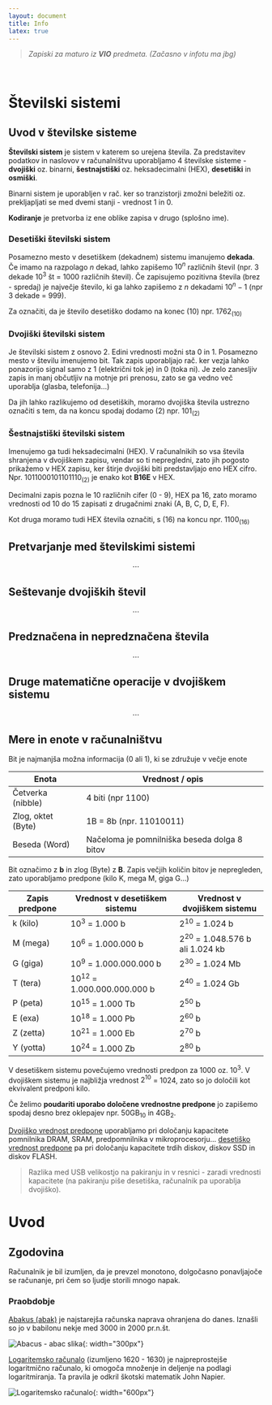 ```yaml
---
layout: document
title: Info
latex: true
---
```


>  *Zapiski za maturo iz **VIO** predmeta. (Začasno v infotu ma jbg)*

<br>

# Številski sistemi

## Uvod v številske sisteme

**Številski sistem** je sistem v katerem so urejena števila. Za predstavitev podatkov in naslovov v računalništvu uporabljamo 4 številske sisteme - **dvojiški** oz. binarni, **šestnajstiški** oz. heksadecimalni (HEX), **desetiški** in **osmiški**.

Binarni sistem je uporabljen v rač. ker so tranzistorji zmožni beležiti oz. prekljapljati se med dvemi stanji - vrednost 1 in 0.

**Kodiranje** je pretvorba iz ene oblike zapisa v drugo (splošno ime).



### Desetiški številski sistem
Posamezno mesto v desetiškem (dekadnem) sistemu imanujemo **dekada**. Če imamo na razpolago $n$ dekad, lahko zapišemo $10^n$ različnih števil (npr. 3 dekade ${10}^3$ št = 1000 različnih števil).
Če zapisujemo pozitivna števila (brez - spredaj) je največje število, ki ga lahko zapišemo z $n$ dekadami ${10}^n -1$ (npr 3 dekade = 999).

Za označiti, da je število desetiško dodamo na konec (10) npr. ${1762}_{(10)}$



### Dvojiški številski sistem
Je številski sistem z osnovo 2. Edini vrednosti možni sta 0 in 1. Posamezno mesto v številu imenujemo bit. Tak zapis uporabljajo rač. ker vezja lahko ponazorijo signal samo z 1 (električni tok je) in 0 (toka ni). Je zelo zanesljiv zapis in manj občutljiv na motnje pri prenosu, zato se ga vedno več uporablja (glasba, telefonija...)

Da jih lahko razlikujemo od desetiških, moramo dvojiška števila ustrezno označiti s tem, da na koncu spodaj dodamo (2) npr. $101_{(2)}​$



### Šestnajstiški številski sistem

Imenujemo ga tudi heksadecimalni (HEX). V računalnikih so vsa števila shranjena v dvojiškem zapisu, vendar so ti nepregledni, zato jih pogosto prikažemo v HEX zapisu, ker štirje dvojiški biti predstavljajo eno HEX cifro. Npr. ${1011000101101110}_{(2)}​$ je enako kot **B16E** v HEX.

Decimalni zapis pozna le 10 različnih cifer (0 - 9), HEX pa 16, zato moramo vrednosti od 10 do 15 zapisati z drugačnimi znaki (A, B, C, D, E, F).

Kot druga moramo tudi HEX števila označiti, s (16) na koncu npr. ${1100}_{(16)}$



## Pretvarjanje med številskimi sistemi

$$
\cdots
$$



## Seštevanje dvojiških števil

$$
\cdots
$$



## Predznačena in nepredznačena števila

$$
\cdots
$$



## Druge matematične operacije v dvojiškem sistemu

$$
\cdots
$$



## Mere in enote v računalništvu

Bit je najmanjša možna informacija (0 ali 1), ki se združuje v večje enote

| Enota              | Vrednost / opis                              |
| ------------------ | -------------------------------------------- |
| Četverka (nibble)  | 4 biti (npr 1100)                            |
| Zlog, oktet (Byte) | 1B = 8b (npr. 11010011)                      |
| Beseda (Word)      | Načeloma je pomnilniška beseda dolga 8 bitov |

Bit označimo z **b** in zlog (Byte) z **B**. Zapis večjih količin bitov je nepregleden, zato uporabljamo predpone (kilo K, mega M, giga G...)

| Zapis predpone | Vrednost v desetiškem sistemu         | Vrednost v dvojiškem sistemu              |
| -------------- | ------------------------------------- | ----------------------------------------- |
| k (kilo)       | 10<sup>3</sup> = 1.000 b              | 2<sup>10</sup> = 1.024 b                  |
| M (mega)       | 10<sup>6</sup> = 1.000.000 b          | 2<sup>20</sup> = 1.048.576 b ali 1.024 kb |
| G (giga)       | 10<sup>9</sup> = 1.000.000.000 b      | 2<sup>30</sup> = 1.024 Mb                 |
| T (tera)       | 10<sup>12</sup> = 1.000.000.000.000 b | 2<sup>40</sup> = 1.024 Gb                 |
| P (peta)       | 10<sup>15</sup> = 1.000 Tb            | 2<sup>50</sup> b                          |
| E (exa)        | 10<sup>18</sup> = 1.000 Pb            | 2<sup>60</sup> b                          |
| Z (zetta)      | 10<sup>21</sup> = 1.000 Eb            | 2<sup>70</sup> b                          |
| Y (yotta)      | 10<sup>24</sup> = 1.000 Zb            | 2<sup>80</sup> b                          |

V desetiškem sistemu povečujemo vrednosti predpon za 1000 oz. $10^3​$. V dvojiškem sistemu je najbližja vrednost $2^{10}​$ = 1024, zato so jo določili kot ekvivalent predponi kilo.

Če želimo **poudariti uporabo določene vrednostne predpone** jo zapišemo spodaj desno brez oklepajev npr. 50GB<sub>10</sub> in 4GB<sub>2</sub>.

[Dvojiško vrednost predpone](green) uporabljamo pri določanju kapacitete pomnilnika DRAM, SRAM, predpomnilnika v mikroprocesorju... [desetiško vrednost predpone](green) pa pri določanju kapacitete trdih diskov, diskov SSD in diskov FLASH.

> Razlika med USB velikostjo na pakiranju in v resnici - zaradi vrednosti kapacitete (na pakiranju piše desetiška, računalnik pa uporablja dvojiško).





# Uvod

## Zgodovina

Računalnik je bil izumljen, da je prevzel monotono, dolgočasno ponavljajoče se računanje, pri čem so ljudje storili mnogo napak.



### Praobdobje

[Abakus (abak)](pink) je najstarejša računska naprava ohranjena do danes. Iznašli so jo v babilonu nekje med 3000 in 2000 pr.n.št. 

![Abacus - abac slika](https://upload.wikimedia.org/wikipedia/commons/e/ea/Boulier1.JPG){: width="300px"}



[Logaritemsko računalo](pink) (izumljeno 1620 - 1630) je najpreprostejše logaritmično računalo, ki omogoča množenje in deljenje na podlagi logaritmiranja. Ta pravila je odkril škotski matematik John Napier.

![Logaritemsko računalo](http://4.bp.blogspot.com/-oEqjh6jXeXo/VTjZLHaySAI/AAAAAAAAEsI/62e-c7vrivI/s1600/sliderule20-web.jpg){: width="600px"}



